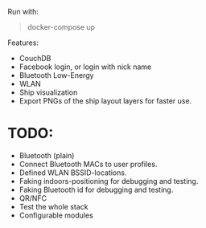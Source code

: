 Run with:
> docker-compose up

Features:
- CouchDB
- Facebook login, or login with nick name
- Bluetooth Low-Energy
- WLAN
- Ship visualization
- Export PNGs of the ship layout layers for faster use.

TODO:
=====

- Bluetooth (plain)
- Connect Bluetooth MACs to user profiles.
- Defined WLAN BSSID-locations.
- Faking indoors-positioning for debugging and testing.
- Faking Bluetooth id for debugging and testing.
- QR/NFC
- Test the whole stack
- Configurable modules
